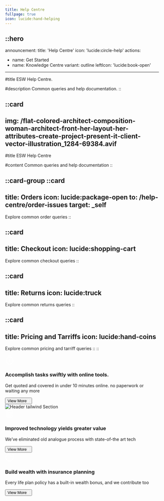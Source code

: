 ```yaml
---
title: Help Centre
fullpage: true
icon: lucide:hand-helping
---
```


::hero
---
announcement:
  title: 'Help Centre'
  icon: 'lucide:circle-help'
actions:
  - name: Get Started
  - name: Knowledge Centre
    variant: outline
    leftIcon: 'lucide:book-open'
---

#title
ESW Help Centre.

#description
Common queries and help documentation.
::


::card
---
img: /flat-colored-architect-composition-woman-architect-front-her-layout-her-attributes-create-project-present-it-client-vector-illustration_1284-69384.avif
---
#title
ESW Help Centre

#content
Common queries and help documentation
::



::card-group
  ::card
  ---
  title: Orders
  icon: lucide:package-open
  to: /help-centre/order-issues
  target: _self
  ---
  Explore common order queries
  ::

  ::card
  ---
  title: Checkout
  icon: lucide:shopping-cart
  ---
  Explore common checkout queries
  ::

  ::card
  ---
  title: Returns
  icon: lucide:truck
  ---
  Explore common returns queries
  ::

  ::card
  ---
  title: Pricing and Tarriffs
  icon: lucide:hand-coins
  ---
  Explore common pricing and tarriff queries
  ::
::





<div class="grid grid-cols-1 md:grid-cols-2 lg:grid-cols-4 gap-8 max-w-lg mx-auto md:max-w-2xl lg:max-w-full">
  <!-- First Block -->
  <div class="relative w-full h-auto md:col-span-2">
    <div class="bg-gray-800 rounded-2xl flex justify-between flex-row flex-wrap">
      <div class="p-5 xl:p-8 w-full md:w-1/2">
        <div class="block">
          <svg width="30" height="30" viewBox="0 0 30 30" fill="none" xmlns="http://www.w3.org/2000/svg">
            <path d="M15 12.5V18.75M18.75 2.5L11.25 2.5M15 28.75C8.7868 28.75 3.75 23.7132 3.75 17.5C3.75 11.2868 8.7868 6.25 15 6.25C21.2132 6.25 26.25 11.2868 26.25 17.5C26.25 23.7132 21.2132 28.75 15 28.75Z" stroke="white" stroke-width="2" stroke-linecap="round" stroke-linejoin="round" />
          </svg>
        </div>
        <h3 class="text-lg font-bold xl:text-xl text-white py-5 w-full xl:w-64">
          Accomplish tasks swiftly with online tools.
        </h3>
        <p class="text-xs font-normal text-gray-300 w-full mb-8 xl:w-64">
          Get quoted and covered in under 10 minutes online. no paperwork or waiting any more
        </p>
        <button class="py-2 px-5 border border-solid border-gray-300 rounded-full gap-2 text-xs text-white font-semibold flex items-center justify-between transition-all duration-500 hover:bg-white/5">
          View More
          <svg width="6" height="10" viewBox="0 0 6 10" fill="none" xmlns="http://www.w3.org/2000/svg">
            <path d="M1 9L3.58579 6.41421C4.25245 5.74755 4.58579 5.41421 4.58579 5C4.58579 4.58579 4.25245 4.25245 3.58579 3.58579L1 1" stroke="white" stroke-width="1.6" stroke-linecap="round" stroke-linejoin="round" />
          </svg>
        </button>
      </div>
      <div class="relative hidden h-auto md:w-1/2 md:block">
        <img src="https://pagedone.io/asset/uploads/1695028873.png" alt="Header tailwind Section" class="h-full ml-auto object-cover">
      </div>
    </div>
  </div>

  <!-- Second Block -->
  <div class="relative w-full h-auto">
    <div class="bg-indigo-500 rounded-2xl p-5 xl:p-8 h-full">
      <div class="block">
        <svg width="30" height="30" viewBox="0 0 30 30" fill="none" xmlns="http://www.w3.org/2000/svg">
          <path d="M24.6429 11.4286C24.6429 14.3872 20.2457 16.7857 14.8214 16.7857C9.3972 16.7857 5 14.3872 5 11.4286M24.6429 16.7857C24.6429 19.7444 20.2457 22.1429 14.8214 22.1429C9.3972 22.1429 5 19.7444 5 16.7857M24.6429 22.1429C24.6429 25.1015 20.2457 27.5 14.8214 27.5C9.3972 27.5 5 25.1015 5 22.1429M24.6429 6.96429C24.6429 9.42984 20.2457 11.4286 14.8214 11.4286C9.3972 11.4286 5 9.42984 5 6.96429C5 4.49873 9.3972 2.5 14.8214 2.5C20.2457 2.5 24.6429 4.49873 24.6429 6.96429Z" stroke="white" stroke-width="2" stroke-linecap="round" />
        </svg>
      </div>
      <h3 class="py-5 text-white text-lg font-bold xl:text-xl">
        Improved technology yields greater value
      </h3>
      <p class="text-xs font-normal text-white mb-8">
        We’ve eliminated old analogue process with state-of-the art tech
      </p>
      <button class="py-2 px-5 border border-solid border-gray-300 rounded-full gap-2 text-xs text-white font-semibold flex items-center justify-between transition-all duration-500 hover:bg-white/5">
        View More
        <svg width="6" height="10" viewBox="0 0 6 10" fill="none" xmlns="http://www.w3.org/2000/svg">
          <path d="M1 9L3.58579 6.41421C4.25245 5.74755 4.58579 5.41421 4.58579 5C4.58579 4.58579 4.25245 4.25245 3.58579 3.58579L1 1" stroke="white" stroke-width="1.6" stroke-linecap="round" stroke-linejoin="round" />
        </svg>
      </button>
    </div>
  </div>

  <!-- Third Block -->
  <div class="relative w-full h-auto">
    <div class="bg-violet-500 rounded-2xl p-5 xl:p-8 h-full">
      <div class="block">
        <svg width="30" height="30" viewBox="0 0 30 30" fill="none" xmlns="http://www.w3.org/2000/svg">
          <path d="M26.7301 15.661C26.7301 22.1995 21.306 27.5 14.6151 27.5C7.9241 27.5 2.5 22.1995 2.5 15.661C2.5 9.1225 7.9241 3.822 14.6151 3.822M18.1313 10.1507L18.1313 4.85383C18.1313 3.22503 19.6455 2.00299 21.1519 2.70013C23.7608 3.90751 26.6177 6.25557 27.456 10.2563C27.7542 11.6798 26.4931 12.8563 25.0064 12.8368L20.7873 12.7814C19.3147 12.762 18.1313 11.5899 18.1313 10.1507Z" stroke="white" stroke-width="2" stroke-linecap="round" />
        </svg>
      </div>
      <h3 class="py-5 text-white text-lg font-bold xl:text-xl">
        Build wealth with insurance planning
      </h3>
      <p class="text-xs font-normal text-white mb-8">
        Every life plan policy has a built-in wealth bonus, and we contribute too
      </p>
      <button class="py-2 px-5 border border-solid border-gray-300 rounded-full gap-2 text-xs text-white font-semibold flex items-center justify-between transition-all duration-500 hover:bg-white/5">
        View More
        <svg width="6" height="10" viewBox="0 0 6 10" fill="none" xmlns="http://www.w3.org/2000/svg">
          <path d="M1 9L3.58579 6.41421C4.25245 5.74755 4.58579 5.41421 4.58579 5C4.58579 4.58579 4.25245 4.25245 3.58579 3.58579L1 1" stroke="white" stroke-width="1.6" stroke-linecap="round" stroke-linejoin="round" />
        </svg>
      </button>
    </div>
  </div>
</div>



                                            